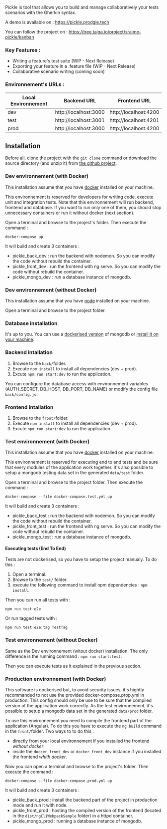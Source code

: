 Pickle is tool that allows you to build and manage collaboratively your tests scenarios with the Gherkin syntax. 

A demo is available on : https://pickle.prodgie.tech

You can follow the project on : https://tree.taiga.io/project/sraime-pickle/kanban

### Key Features : 
- Writing a feature's test suite (WIP - Next Release)
- Exporting your feature in a .feature file (WIP - Next Release)
- Collaborative scenario writing (coming soon)

### Environnement's URLs : 
|Local Environnement|Backend URL          |Frontend URL         |
|-------------------|---------------------|---------------------|
|dev                |http://localhost:3000|http://localhost:4200|
|test               |http://localhost:3001|http://localhost:4201|
|prod               |http://localhost:3000|http://localhost:4200|

## Installation

Before all, clone the project with the ```git clone``` command or download the source directory (and unzip it) from [the github project](https://github.com/Sraime/pickle). 

### Dev environnement (with Docker)

This installation assume that you have [docker](https://www.docker.com/) installed on your machine.

This environnement is reserved for developers for writing code, execute unit and integration tests. Note that this environnement will run backend, frontend and database. If you want to run only one of them, you should stop unnecessary containers or run it without docker (next section).

Open a terminal and browse to the project's folder. Then execute the command :
```
docker-compose up
```

It will build and create 3 containers :
- pickle_back_dev : run the backend with nodemon. So you can modify the code without rebuild the container.
- pickle_front_dev : run the frontend with ng serve. So you can modify the code without rebuild the container.
- pickle_mongo_dev : run a database instance of mongodb.

### Dev environnement (without Docker)

This installation assume that you have [node](https://nodejs.org/en/) installed on your machine.

Open a terminal and browse to the project folder.

### Database installation
It's up to you. You can use a [dockerised version](https://hub.docker.com/_/mongo) of mongodb or [install it on your machine](https://www.mongodb.com/fr).

### Backend intallation
1) Browse to the ```back/```folder.
2) Execute ```npm install``` to install all dependencies (dev + prod).
3) Excute ```npm run start:dev``` to run the application.

You can configure the database access with environnement variables (AUTH_SECRET, DB_HOST, DB_PORT, DB_NAME) or modify the config file ```back/config.js```.

### Frontend intallation
1) Browse to the ```front/```folder.
2) Execute ```npm install``` to install all dependencies (dev + prod).
3) Excute ```npm run start:dev``` to run the application.

### Test environnement (with Docker)

This installation assume that you have [docker](https://www.docker.com/) installed on your machine.

This environnement is reserved for executing end to end tests and be sure that every modules of the application work together. It's also possible to setup a mongodb testing data set in the generated ```data/test``` folder.

Open a terminal and browse to the project folder. Then execute the command :
```
docker-compose --file docker-compose.test.yml up
```

It will build and create 3 containers :
- pickle_back_test : run the backend with nodemon. So you can modify the code without rebuild the container.
- pickle_front_test : run the frontend with ng serve. So you can modify the code without rebuild the container.
- pickle_mongo_test : run a database instance of mongodb.

#### Executing tests (End To End)

Tests are not dockerised, so you have to setup the project manualy. To do this :
1) Open a terminal.
2) Browse to the ```test/``` folder.
3) execute the following command to install npm dependencies : ```npm install```.

Then you can run all tests with :
```
npm run test:e2e
```

Or run tagged tests with :
```
npm run test:e2e:tag TestTag
```

### Test environnement (without Docker)

Same as the Dev environnement (witout docker) installation. The only difference is the running command : ```npm run start:test```.

Then you can execute tests as it explained in the previous section.

### Production environnement (with Docker)

This software is dockerised but, to avoid security issues, it's hightly recommanded to not use the provided docker-compose.prop.yml in production. This config should only be use to be sure that the compiled version of the application work correctly.
As the test environnement, it's possible to setup a mongodb data set in the generated ```data/prod``` folder.

To use this environnement you need to compile the frontend part of the application (Angular). To do this you have to execute the  ```ng build``` command in the ```front/```folder. Two ways to to do this :
- directly from your local environnement if you installed the frontend *without docker*.
- inside the ```docker_front_dev``` or ```docker_front_dev``` instance if you installed the frontend *whith docker*.

Now you can open a terminal and browse to the project's folder. Then execute the command :
```
docker-compose --file docker-compose.prod.yml up
```

It will build and create 3 containers :
- pickle_back_prod : install the backend part of the project in production mode and run it with node.
- pickle_front_prod : hosting the compiled version of the frontend (located in the ```dist/ngCliWebpackSample``` folder) in a httpd container.
- pickle_mongo_prod : running a database instance of mongodb.
